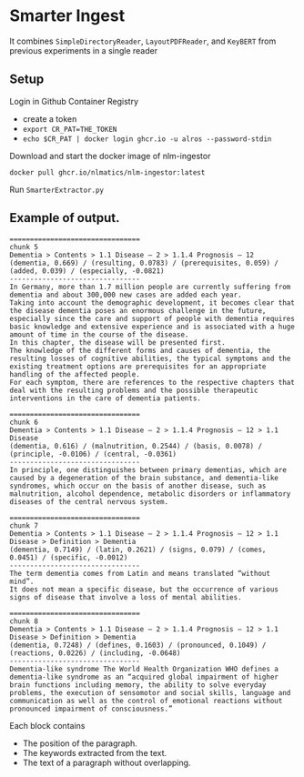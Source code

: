 # Smarter Ingest

It combines `SimpleDirectoryReader`, `LayoutPDFReader`, and `KeyBERT` from previous experiments in a single reader

## Setup

Login in Github Container Registry

- create a token
- `export CR_PAT=THE_TOKEN`
- `echo $CR_PAT | docker login ghcr.io -u alros --password-stdin`

Download and start the docker image of nlm-ingestor

`docker pull ghcr.io/nlmatics/nlm-ingestor:latest`

Run `SmarterExtractor.py`

## Example of output.

```text
================================
chunk 5
Dementia > Contents > 1.1 Disease – 2 > 1.1.4 Prognosis – 12
(dementia, 0.669) / (resulting, 0.0783) / (prerequisites, 0.059) / (added, 0.039) / (especially, -0.0821)
--------------------------------
In Germany, more than 1.7 million people are currently suffering from dementia and about 300,000 new cases are added each year.
Taking into account the demographic development, it becomes clear that the disease dementia poses an enormous challenge in the future, especially since the care and support of people with dementia requires basic knowledge and extensive experience and is associated with a huge amount of time in the course of the disease.
In this chapter, the disease will be presented first.
The knowledge of the different forms and causes of dementia, the resulting losses of cognitive abilities, the typical symptoms and the existing treatment options are prerequisites for an appropriate handling of the affected people.
For each symptom, there are references to the respective chapters that deal with the resulting problems and the possible therapeutic interventions in the care of dementia patients.

================================
chunk 6
Dementia > Contents > 1.1 Disease – 2 > 1.1.4 Prognosis – 12 > 1.1 Disease
(dementia, 0.616) / (malnutrition, 0.2544) / (basis, 0.0078) / (principle, -0.0106) / (central, -0.0361)
--------------------------------
In principle, one distinguishes between primary dementias, which are caused by a degeneration of the brain substance, and dementia-like syndromes, which occur on the basis of another disease, such as malnutrition, alcohol dependence, metabolic disorders or inflammatory diseases of the central nervous system.

================================
chunk 7
Dementia > Contents > 1.1 Disease – 2 > 1.1.4 Prognosis – 12 > 1.1 Disease > Definition > Dementia
(dementia, 0.7149) / (latin, 0.2621) / (signs, 0.079) / (comes, 0.0451) / (specific, -0.0012)
--------------------------------
The term dementia comes from Latin and means translated “without mind”.
It does not mean a specific disease, but the occurrence of various signs of disease that involve a loss of mental abilities.

================================
chunk 8
Dementia > Contents > 1.1 Disease – 2 > 1.1.4 Prognosis – 12 > 1.1 Disease > Definition > Dementia
(dementia, 0.7248) / (defines, 0.1603) / (pronounced, 0.1049) / (reactions, 0.0226) / (including, -0.0648)
--------------------------------
Dementia-like syndrome The World Health Organization WHO defines a dementia-like syndrome as an “acquired global impairment of higher brain functions including memory, the ability to solve everyday problems, the execution of sensomotor and social skills, language and communication as well as the control of emotional reactions without pronounced impairment of consciousness.”
```

Each block contains
- The position of the paragraph.
- The keywords extracted from the text.
- The text of a paragraph without overlapping.
